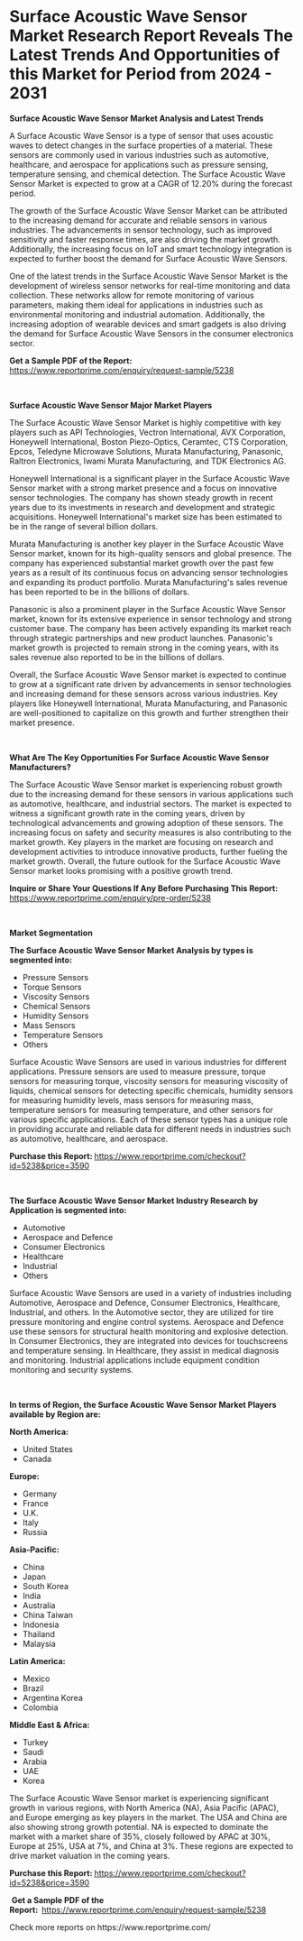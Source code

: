 <p><h1>Surface Acoustic Wave Sensor Market Research Report Reveals The Latest Trends And Opportunities of this Market for Period from 2024 - 2031</h1></p><p><strong>Surface Acoustic Wave Sensor Market Analysis and Latest Trends</strong></p>
<p><p>A Surface Acoustic Wave Sensor is a type of sensor that uses acoustic waves to detect changes in the surface properties of a material. These sensors are commonly used in various industries such as automotive, healthcare, and aerospace for applications such as pressure sensing, temperature sensing, and chemical detection. The Surface Acoustic Wave Sensor Market is expected to grow at a CAGR of 12.20% during the forecast period.</p><p>The growth of the Surface Acoustic Wave Sensor Market can be attributed to the increasing demand for accurate and reliable sensors in various industries. The advancements in sensor technology, such as improved sensitivity and faster response times, are also driving the market growth. Additionally, the increasing focus on IoT and smart technology integration is expected to further boost the demand for Surface Acoustic Wave Sensors.</p><p>One of the latest trends in the Surface Acoustic Wave Sensor Market is the development of wireless sensor networks for real-time monitoring and data collection. These networks allow for remote monitoring of various parameters, making them ideal for applications in industries such as environmental monitoring and industrial automation. Additionally, the increasing adoption of wearable devices and smart gadgets is also driving the demand for Surface Acoustic Wave Sensors in the consumer electronics sector.</p></p>
<p><strong>Get a Sample PDF of the Report:&nbsp;</strong> <a href="https://www.reportprime.com/enquiry/request-sample/5238">https://www.reportprime.com/enquiry/request-sample/5238</a></p>
<p>&nbsp;</p>
<p><strong>Surface Acoustic Wave Sensor Major Market Players</strong></p>
<p><p>The Surface Acoustic Wave Sensor Market is highly competitive with key players such as API Technologies, Vectron International, AVX Corporation, Honeywell International, Boston Piezo-Optics, Ceramtec, CTS Corporation, Epcos, Teledyne Microwave Solutions, Murata Manufacturing, Panasonic, Raltron Electronics, Iwami Murata Manufacturing, and TDK Electronics AG.</p><p>Honeywell International is a significant player in the Surface Acoustic Wave Sensor market with a strong market presence and a focus on innovative sensor technologies. The company has shown steady growth in recent years due to its investments in research and development and strategic acquisitions. Honeywell International's market size has been estimated to be in the range of several billion dollars.</p><p>Murata Manufacturing is another key player in the Surface Acoustic Wave Sensor market, known for its high-quality sensors and global presence. The company has experienced substantial market growth over the past few years as a result of its continuous focus on advancing sensor technologies and expanding its product portfolio. Murata Manufacturing's sales revenue has been reported to be in the billions of dollars.</p><p>Panasonic is also a prominent player in the Surface Acoustic Wave Sensor market, known for its extensive experience in sensor technology and strong customer base. The company has been actively expanding its market reach through strategic partnerships and new product launches. Panasonic's market growth is projected to remain strong in the coming years, with its sales revenue also reported to be in the billions of dollars.</p><p>Overall, the Surface Acoustic Wave Sensor market is expected to continue to grow at a significant rate driven by advancements in sensor technologies and increasing demand for these sensors across various industries. Key players like Honeywell International, Murata Manufacturing, and Panasonic are well-positioned to capitalize on this growth and further strengthen their market presence.</p></p>
<p>&nbsp;</p>
<p><strong>What Are The Key Opportunities For Surface Acoustic Wave Sensor Manufacturers?</strong></p>
<p><p>The Surface Acoustic Wave Sensor market is experiencing robust growth due to the increasing demand for these sensors in various applications such as automotive, healthcare, and industrial sectors. The market is expected to witness a significant growth rate in the coming years, driven by technological advancements and growing adoption of these sensors. The increasing focus on safety and security measures is also contributing to the market growth. Key players in the market are focusing on research and development activities to introduce innovative products, further fueling the market growth. Overall, the future outlook for the Surface Acoustic Wave Sensor market looks promising with a positive growth trend.</p></p>
<p><strong>Inquire or Share Your Questions If Any Before Purchasing This Report:</strong> <a href="https://www.reportprime.com/enquiry/pre-order/5238">https://www.reportprime.com/enquiry/pre-order/5238</a></p>
<p>&nbsp;</p>
<p><strong>Market Segmentation</strong></p>
<p><strong>The Surface Acoustic Wave Sensor Market Analysis by types is segmented into:</strong></p>
<p><ul><li>Pressure Sensors</li><li>Torque Sensors</li><li>Viscosity Sensors</li><li>Chemical Sensors</li><li>Humidity Sensors</li><li>Mass Sensors</li><li>Temperature Sensors</li><li>Others</li></ul></p>
<p><p>Surface Acoustic Wave Sensors are used in various industries for different applications. Pressure sensors are used to measure pressure, torque sensors for measuring torque, viscosity sensors for measuring viscosity of liquids, chemical sensors for detecting specific chemicals, humidity sensors for measuring humidity levels, mass sensors for measuring mass, temperature sensors for measuring temperature, and other sensors for various specific applications. Each of these sensor types has a unique role in providing accurate and reliable data for different needs in industries such as automotive, healthcare, and aerospace.</p></p>
<p><strong>Purchase this Report:&nbsp;</strong><a href="https://www.reportprime.com/checkout?id=5238&price=3590">https://www.reportprime.com/checkout?id=5238&price=3590</a></p>
<p>&nbsp;</p>
<p><strong>The Surface Acoustic Wave Sensor Market Industry Research by Application is segmented into:</strong></p>
<p><ul><li>Automotive</li><li>Aerospace and Defence</li><li>Consumer Electronics</li><li>Healthcare</li><li>Industrial</li><li>Others</li></ul></p>
<p><p>Surface Acoustic Wave Sensors are used in a variety of industries including Automotive, Aerospace and Defence, Consumer Electronics, Healthcare, Industrial, and others. In the Automotive sector, they are utilized for tire pressure monitoring and engine control systems. Aerospace and Defence use these sensors for structural health monitoring and explosive detection. In Consumer Electronics, they are integrated into devices for touchscreens and temperature sensing. In Healthcare, they assist in medical diagnosis and monitoring. Industrial applications include equipment condition monitoring and security systems.</p></p>
<p>&nbsp;</p>
<p><strong>In terms of Region, the Surface Acoustic Wave Sensor Market Players available by Region are:</strong></p>
<p>
    <p> <strong> North America: </strong>
        <ul>
            <li>United States</li>
            <li>Canada</li>
        </ul>
        </p> 
    <p> <strong> Europe: </strong>
        <ul>
            <li>Germany</li>
            <li>France</li>
            <li>U.K.</li>
            <li>Italy</li>
            <li>Russia</li>
        </ul>
        </p> 
    <p> <strong> Asia-Pacific: </strong>
        <ul>
            <li>China</li>
            <li>Japan</li>
            <li>South Korea</li>
            <li>India</li>
            <li>Australia</li>
            <li>China Taiwan</li>
            <li>Indonesia</li>
            <li>Thailand</li>
            <li>Malaysia</li>
        </ul>
        </p> 
    <p> <strong> Latin America: </strong>
        <ul>
            <li>Mexico</li>
            <li>Brazil</li>
            <li>Argentina Korea</li>
            <li>Colombia</li>
        </ul>
        </p> 
    <p> <strong> Middle East & Africa: </strong>
        <ul>
            <li>Turkey</li>
            <li>Saudi</li>
            <li>Arabia</li>
            <li>UAE</li>
            <li>Korea</li>
        </ul>
    </p>
    </p>
<p><p>The Surface Acoustic Wave Sensor market is experiencing significant growth in various regions, with North America (NA), Asia Pacific (APAC), and Europe emerging as key players in the market. The USA and China are also showing strong growth potential. NA is expected to dominate the market with a market share of 35%, closely followed by APAC at 30%, Europe at 25%, USA at 7%, and China at 3%. These regions are expected to drive market valuation in the coming years.</p></p>
<p><strong>Purchase this Report: </strong><a href="https://www.reportprime.com/checkout?id=5238&price=3590">https://www.reportprime.com/checkout?id=5238&price=3590</a></p>
<p>&nbsp;<strong>Get a Sample PDF of the Report:&nbsp;&nbsp;</strong><a href="https://www.reportprime.com/enquiry/request-sample/5238">https://www.reportprime.com/enquiry/request-sample/5238</a></p>
<p><strong></strong></p>
<p>Check more reports on https://www.reportprime.com/</p>